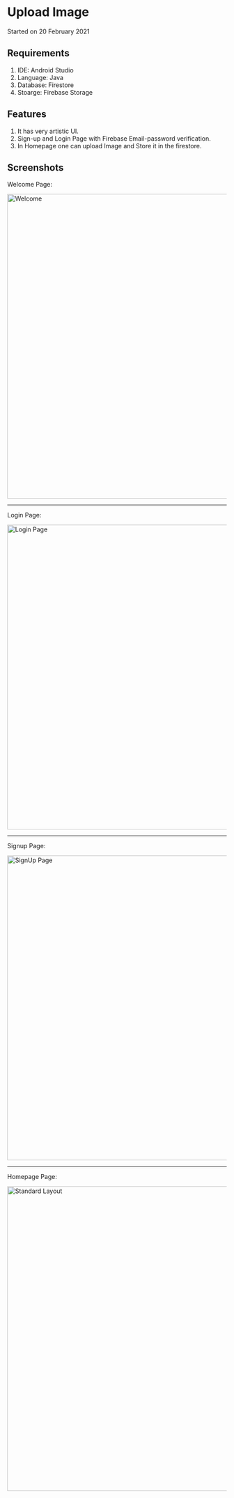 # Upload Image 

Started on 20 February 2021

## Requirements

1.	IDE: Android Studio
2.	Language: Java
3.  Database: Firestore
4.  Stoarge: Firebase Storage

## Features

1.  It has very artistic UI.
2.  Sign-up and Login Page with Firebase Email-password verification.
2.  In Homepage one can upload Image and Store it in the firestore.

## Screenshots

Welcome Page:
<div>
  <img src="https://user-images.githubusercontent.com/58555534/109205852-2a808980-77cd-11eb-89b7-05aea13a0915.jpg" alt="Welcome" height="700dp">
</div>

---

Login Page:
<div>
  <img src="https://user-images.githubusercontent.com/58555534/109206049-6582bd00-77cd-11eb-884b-a5e5eced268d.jpg" alt="Login Page" height="700dp">
</div>

---

Signup Page:
<div>
  <img src="https://user-images.githubusercontent.com/58555534/109206226-99f67900-77cd-11eb-93e4-caec089ca7b6.jpg" alt="SignUp Page" height="700dp">
</div>

---

Homepage Page:
<div>
  <img src="https://user-images.githubusercontent.com/58555534/109202858-78938e00-77c9-11eb-9997-0ccdaddf08f1.jpg" alt="Standard Layout" height="700dp">
</div>
